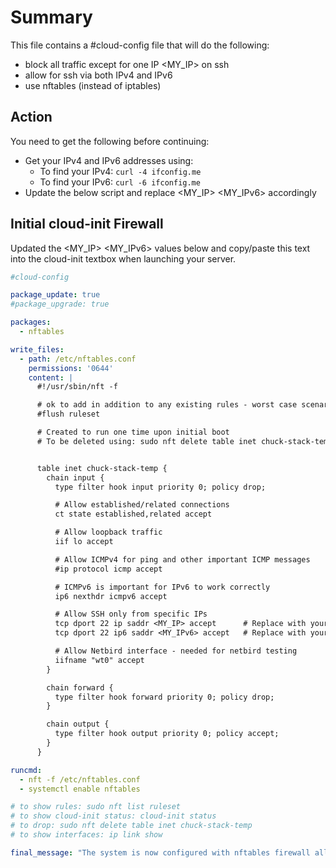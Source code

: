 # Summary

This file contains a #cloud-config file that will do the following:

- block all traffic except for one IP <MY_IP> on ssh
- allow for ssh via both IPv4 and IPv6
- use nftables (instead of iptables)

## Action

You need to get the following before continuing:

- Get your IPv4 and IPv6 addresses using:
  - To find your IPv4: `curl -4 ifconfig.me`
  - To find your IPv6: `curl -6 ifconfig.me`
- Update the below script and replace <MY_IP> <MY_IPv6> accordingly

## Initial cloud-init Firewall

Updated the <MY_IP> <MY_IPv6> values below and copy/paste this text into the cloud-init textbox when launching your server.

```yaml
#cloud-config

package_update: true
#package_upgrade: true

packages:
  - nftables

write_files:
  - path: /etc/nftables.conf
    permissions: '0644'
    content: |
      #!/usr/sbin/nft -f

      # ok to add in addition to any existing rules - worst case scenario that this is more restrictive
      #flush ruleset

      # Created to run one time upon initial boot
      # To be deleted using: sudo nft delete table inet chuck-stack-temp 


      table inet chuck-stack-temp {
        chain input {
          type filter hook input priority 0; policy drop;

          # Allow established/related connections
          ct state established,related accept

          # Allow loopback traffic
          iif lo accept

          # Allow ICMPv4 for ping and other important ICMP messages
          #ip protocol icmp accept

          # ICMPv6 is important for IPv6 to work correctly
          ip6 nexthdr icmpv6 accept

          # Allow SSH only from specific IPs
          tcp dport 22 ip saddr <MY_IP> accept      # Replace with your IPv4 address
          tcp dport 22 ip6 saddr <MY_IPv6> accept   # Replace with your IPv6 address

          # Allow Netbird interface - needed for netbird testing
          iifname "wt0" accept
        }

        chain forward {
          type filter hook forward priority 0; policy drop;
        }

        chain output {
          type filter hook output priority 0; policy accept;
        }
      }

runcmd:
  - nft -f /etc/nftables.conf
  - systemctl enable nftables

# to show rules: sudo nft list ruleset
# to show cloud-init status: cloud-init status
# to drop: sudo nft delete table inet chuck-stack-temp
# to show interfaces: ip link show

final_message: "The system is now configured with nftables firewall allowing SSH only from authorized IP addresses"
```
